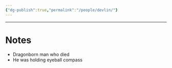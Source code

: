 ```yaml
---
{"dg-publish":true,"permalink":"/people/devlin/"}
---
```


--- 
# Notes
- Dragonborn man who died
- He was holding eyeball compass